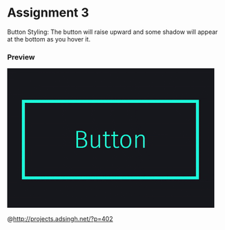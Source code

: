 # Assignment 3
Button Styling: The button will raise upward and some shadow will appear at the bottom as you hover it.


<p text-align="center"><h3>Preview</h3></p>

![Demo](Demo.gif)

@http://projects.adsingh.net/?p=402
